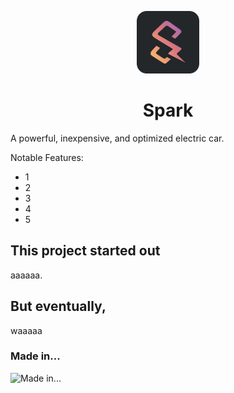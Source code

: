 <p align="center">
  <img src="./resources/spark-i.png" width="100" height="100">
</p>
<h1 align="center">Spark</h1>
<p>A powerful, inexpensive, and optimized electric car.</p>
<p>Notable Features:</p>
<ul>
<li>1</li>
<li>2</li>
<li>3</li>
<li>4</li>
<li>5</li>
</ul>
<h2 id="this-project-started-out">This project started out</h2>
<p>aaaaaa.</p>
<h2 id="but-eventually-">But eventually,</h2>
<p>waaaaa</p>
<h3 id="made-in">Made in...</h3>
<p><img src="https://skillicons.dev/icons?i=py,yarp,js,css,html" alt="Made in..."></p>
